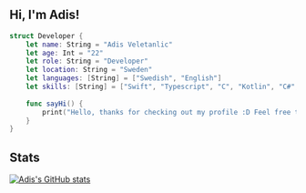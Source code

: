 
## Hi, I'm Adis!

```swift
struct Developer {
    let name: String = "Adis Veletanlic"
    let age: Int = "22"
    let role: String = "Developer"
    let location: String = "Sweden"
    let languages: [String] = ["Swedish", "English"]
    let skills: [String] = ["Swift", "Typescript", "C", "Kotlin", "C#", "Java", "Python", "Machine Learning"]
    
    func sayHi() {
        print("Hello, thanks for checking out my profile :D Feel free to have a look at my work!")
    }
}
```

## Stats

[![Adis's GitHub stats](https://github-readme-stats.vercel.app/api?username=adisve)](https://github.com/adisve/github-readme-stats)

